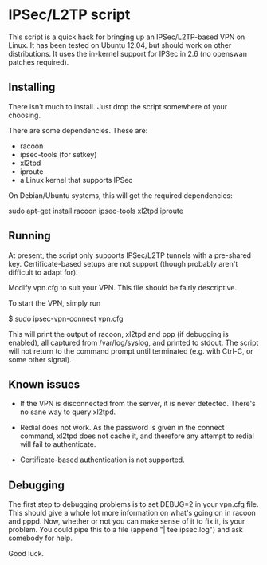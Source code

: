 IPSec/L2TP script
=================

This script is a quick hack for bringing up an IPSec/L2TP-based VPN on Linux.
It has been tested on Ubuntu 12.04, but should work on other distributions.
It uses the in-kernel support for IPSec in 2.6 (no openswan patches required).

Installing
----------

There isn't much to install. Just drop the script somewhere of your choosing.

There are some dependencies. These are:
 * racoon
 * ipsec-tools (for setkey)
 * xl2tpd
 * iproute
 * a Linux kernel that supports IPSec

On Debian/Ubuntu systems, this will get the required dependencies:

  sudo apt-get install racoon ipsec-tools xl2tpd iproute

Running
-------

At present, the script only supports IPSec/L2TP tunnels with a pre-shared key.
Certificate-based setups are not support (though probably aren't difficult to
adapt for).

Modify vpn.cfg to suit your VPN. This file should be fairly descriptive.

To start the VPN, simply run

  $ sudo ipsec-vpn-connect vpn.cfg

This will print the output of racoon, xl2tpd and ppp (if debugging is enabled),
all captured from /var/log/syslog, and printed to stdout. The script will not
return to the command prompt until terminated (e.g. with Ctrl-C, or some other
signal).

Known issues
------------

 * If the VPN is disconnected from the server, it is never detected.
   There's no sane way to query xl2tpd.

 * Redial does not work. As the password is given in the connect command,
   xl2tpd does not cache it, and therefore any attempt to redial will fail to
   authenticate.

 * Certificate-based authentication is not supported.

Debugging
---------

The first step to debugging problems is to set DEBUG=2 in your vpn.cfg file.
This should give a whole lot more information on what's going on in racoon and
pppd.  Now, whether or not you can make sense of it to fix it, is your problem.
You could pipe this to a file (append "| tee ipsec.log") and ask somebody for
help.

Good luck.

